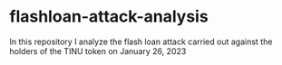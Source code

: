 # flashloan-attack-analysis
In this repository I analyze the flash loan attack carried out against the holders of the TINU token on January 26, 2023

